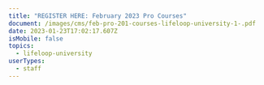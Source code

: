 ```yaml
---
title: "REGISTER HERE: February 2023 Pro Courses"
document: /images/cms/feb-pro-201-courses-lifeloop-university-1-.pdf
date: 2023-01-23T17:02:17.607Z
isMobile: false
topics:
  - lifeloop-university
userTypes:
  - staff
---
```

